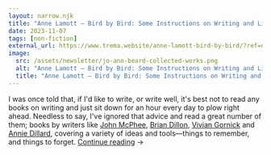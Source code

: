 ```yaml
---
layout: narrow.njk
title: "Anne Lamott – Bird by Bird: Some Instructions on Writing and Life (1994)"
date: 2023-11-07
tags: [non-fiction]
external_url: https://www.trema.website/anne-lamott-bird-by-bird/?ref=daniel.pizza
image:
  src: /assets/newsletter/jo-ann-beard-collected-works.png
  alt: "Anne Lamott – Bird by Bird: Some Instructions on Writing and Life (1994)"
  title: "Anne Lamott – Bird by Bird: Some Instructions on Writing and Life (1994)"
---
```


I was once told that, if I'd like to write, or write well, it's best not to read any books on writing and just sit down for an hour every day to plow right ahead. Needless to say, I've ignored that advice and read a great number of them; books by writers like [John McPhee](https://www.newyorker.com/magazine/2013/04/29/draft-no-4?ref=trema.website "John McPhee"), [Brian Dillon](https://www.nyrb.com/products/essayism?ref=trema.website "Brian Dillon"), [Vivian Gornick](https://www.themarginalian.org/2015/06/22/vivian-gornick-the-situation-and-the-story-personal-narrative/?ref=trema.website "Vivian Gornick") and [Annie Dillard](https://www.irishtimes.com/culture/books/the-writing-life-by-annie-dillard-not-a-work-of-genius-but-a-source-of-pleasure-1.4249736?ref=trema.website "Annie Dillard"), covering a variety of ideas and tools—things to remember, and things to forget. <a href="{{ external_url }}" title="Read my recommendation for Bird By Bird by Anne Lamott" rel="external" target="_blank">Continue reading</a> →
